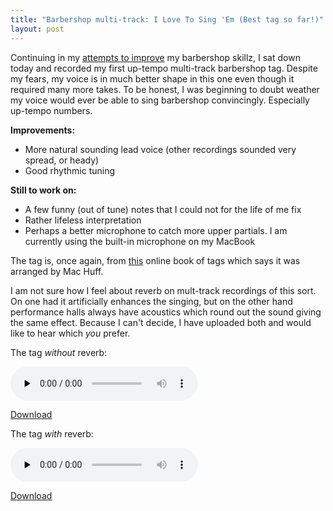```yaml
---
title: "Barbershop multi-track: I Love To Sing 'Em (Best tag so far!)"
layout: post
---
```


Continuing in my <a href="http://blog.classicalcode.com/?cat=61">attempts to improve</a> my barbershop skillz, I sat down today and recorded my first up-tempo multi-track barbershop tag. Despite my fears, my voice is in much better shape in this one even though it required many more takes. To be honest, I was beginning to doubt weather my voice would ever be able to sing barbershop convincingly. Especially up-tempo numbers.

<strong>Improvements:</strong>
<ul>
	<li>More natural sounding lead voice (other recordings sounded very spread, or heady)</li>
	<li>Good rhythmic tuning</li>
</ul>
<strong>Still to work on:<span id="more-76"></span></strong>
<ul>
	<li>A few funny (out of tune) notes that I could not for the life of me fix</li>
	<li>Rather lifeless interpretation</li>
	<li>Perhaps a better microphone to catch more upper partials. I am currently using the built-in microphone on my MacBook</li>
</ul>
The tag is, once again, from <a href="http://www.stampedecitychorus.com/classic_tags_men2.pdf">this</a> online book of tags which says it was arranged by Mac Huff.

I am not sure how I feel about reverb on mult-track recordings of this sort. On one had it artificially enhances the singing, but on the other hand performance halls always have acoustics which round out the sound giving the same effect. Because I can't decide, I have uploaded both and would like to hear which <em>you</em> prefer.

The tag <em>without</em> reverb:

<audio id="wp_mep_52" src="{{ site.url }}/uploads/2008/04/i-love-to-sing-em.mp3" type="audio/mp3"    controls="controls" preload="none"  ></audio>

<a href="{{ site.url }}/uploads/2008/04/i-love-to-sing-em.mp3">Download</a>

The tag <em>with</em> reverb:

<audio id="wp_mep_53" src="{{ site.url }}/uploads/2008/04/i-love-to-sing-em-reverb.mp3" type="audio/mp3"    controls="controls" preload="none"  ></audio>

<a href="{{ site.url }}/uploads/2008/04/i-love-to-sing-em-reverb.mp3">Download</a>
